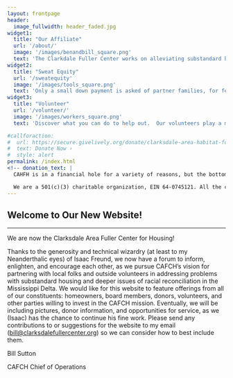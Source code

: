 ```yaml
---
layout: frontpage
header:
  image_fullwidth: header_faded.jpg
widget1:
  title: "Our Affiliate"
  url: '/about/'
  image: '/images/benandbill_square.png'
  text: 'The Clarkdale Fuller Center works on alleviating substandard housing in Clarksdale, Mississippi.'
widget2:
  title: "Sweat Equity"
  url: '/sweatequity'
  image: '/images/tools_square.png'
  text: 'Only a small down payment is asked of partner families, for few low-income families can afford more. Instead, future habitat homeowners contribute sweat equity.'
widget3:
  title: "Volunteer"
  url: '/volunteer/'
  image: '/images/workers_square.png'
  text: 'Discover what you can do to help out.  Our volunteers play a major role in improving and transforming neighborhoods and lives.'

#callforaction:
#  url: https://secure.givelively.org/donate/clarksdale-area-habitat-for-humanity-inc
#  text: Donate Now ›
#  style: alert
permalink: /index.html
<!-- donation_text: |
  CAHFH is in a financial hole for a variety of reasons, but the bottom line is that we are on probation and in danger of being de-affiliated.  The new board and affiliate coordinator are implementing new systems that will allow us to become a healthy, properly functioning, and self-sustaining organization once again, but in the meantime, we are desperate!  We need immediate and significant help so we can continue to serve the people who need it--both the disadvantaged who deserve decent housing, as well as the privileged who benefit from serving.

  We are a 501(c)(3) charitable organization, EIN 64-0745121. All the contributions are tax deductible. No goods or services will be provided in exchange for the contribution. -->
---
```


## Welcome to Our New Website!
****
We are now the Clarksdale Area Fuller Center for Housing! 

Thanks to the generosity and technical wizardry (at least to my
Neanderthalic eyes) of Isaac Freund, we now have a forum to inform,
enlighten, and encourage each other, as we pursue CAFCH’s vision for
partnering with local folks and outside volunteers in addressing problems
with substandard housing and deeper issues of racial reconciliation in the
Mississippi Delta. We would like for this website to feature offerings from
all of our constituents: homeowners, board members, donors, volunteers,
and other parties willing to invest in the CAFCH mission.  Eventually,
we will be including pictures, donor information, and opportunities for
service, as we (Isaac) has the chance to continue his fine work. Please
send any contributions to or suggestions for the website to my email
([bill@clarksdalefullercenter.org](mailto:bill@clarksdalefullercenter.org))
so we can consider how to best include them.

Bill Sutton

CAFCH Chief of Operations

<!-- <div id="videoModal" class="reveal-modal large" data-reveal="">
  <div class="flex-video widescreen vimeo" style="display: block;">
    <iframe width="1280" height="720" src="https://www.youtube.com/embed/3b5zCFSmVvU" frameborder="0" allowfullscreen></iframe>
  </div>
  <a class="close-reveal-modal">&#215;</a>
</div> -->

